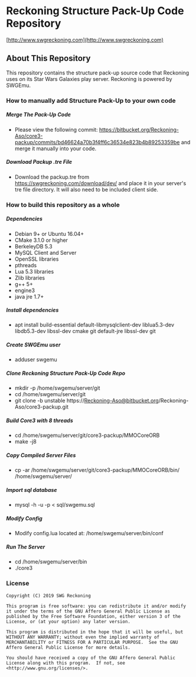 # Reckoning Structure Pack-Up Code Repository #

[http://www.swgreckoning.com](http://www.swgreckoning.com)

## About This Repository ##

This repository contains the structure pack-up source code that Reckoning uses on its Star Wars Galaxies play server. Reckoning is powered by SWGEmu.

### How to manually add Structure Pack-Up to your own code ###

##### Merge The Pack-Up Code #####
  * Please view the following commit: https://bitbucket.org/Reckoning-Aso/core3-packup/commits/bd46624a70b3f4ff6c36534e823b4b89253359be and merge it manually into your code.
  
##### Download Packup .tre File #####
  * Download the packup.tre from https://swgreckoning.com/download/dev/ and place it in your server's tre file directory. It will also need to be included client side.

### How to build this repository as a whole ###

##### Dependencies #####
  * Debian 9+ or Ubuntu 16.04+
  * CMake 3.1.0 or higher
  * BerkeleyDB 5.3
  * MySQL Client and Server
  * OpenSSL libraries
  * pthreads
  * Lua 5.3 libraries
  * Zlib libraries
  * g++ 5+
  * engine3
  * java jre 1.7+

##### Install dependencies #####
  * apt install build-essential default-libmysqlclient-dev liblua5.3-dev libdb5.3-dev libssl-dev cmake git default-jre libssl-dev git

##### Create SWGEmu user #####
  * adduser swgemu

##### Clone Reckoning Structure Pack-Up Code Repo  #####
  * mkdir -p /home/swgemu/server/git
  * cd /home/swgemu/server/git
  * git clone -b unstable https://Reckoning-Aso@bitbucket.org/Reckoning-Aso/core3-packup.git

##### Build Core3 with 8 threads #####
  * cd /home/swgemu/server/git/core3-packup/MMOCoreORB
  * make -j8

##### Copy Compiled Server Files #####
  * cp -ar /home/swgemu/server/git/core3-packup/MMOCoreORB/bin/ /home/swgemu/server/

##### Import sql database #####
  * mysql -h<MYSQLHOST> -u<MYSQLUSER> -p<MYSQLPASSWORD> < sql/swgemu.sql

##### Modify Config #####
  * Modify config.lua located at: /home/swgemu/server/bin/conf

##### Run The Server #####
  * cd /home/swgemu/server/bin
  * ./core3

### License ###
    Copyright (C) 2019 SWG Reckoning

    This program is free software: you can redistribute it and/or modify
    it under the terms of the GNU Affero General Public License as published by the Free Software Foundation, either version 3 of the License, or (at your option) any later version.

    This program is distributed in the hope that it will be useful, but WITHOUT ANY WARRANTY; without even the implied warranty of MERCHANTABILITY or FITNESS FOR A PARTICULAR PURPOSE.  See the GNU Affero General Public License for more details.

    You should have received a copy of the GNU Affero General Public License along with this program.  If not, see <http://www.gnu.org/licenses/>.